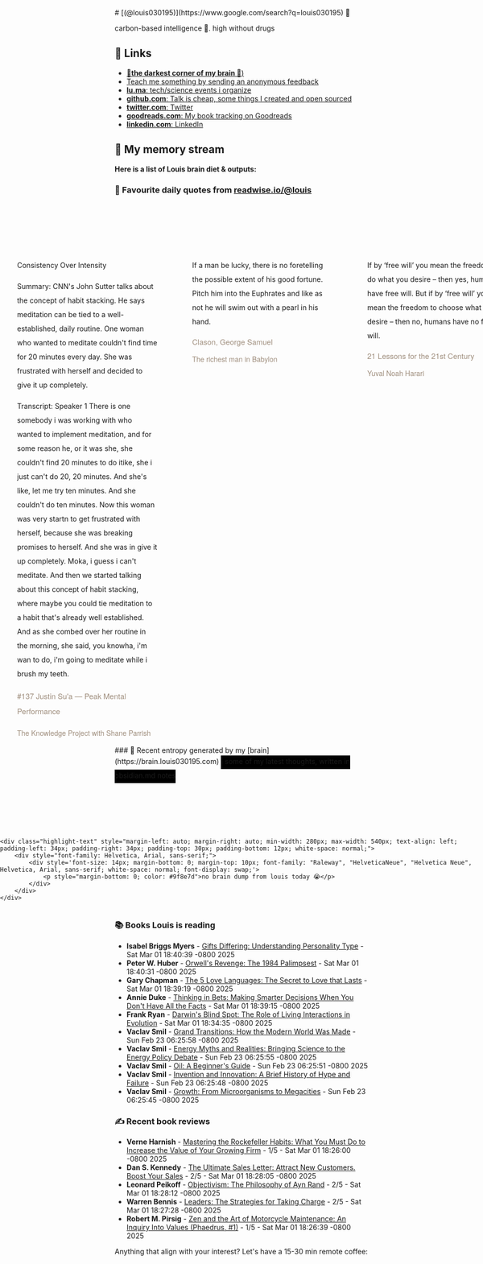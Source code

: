<link rel="shortcut icon" href="/favicon.ico">
# [(@louis030195)](https://www.google.com/search?q=louis030195) 🤔

carbon-based intelligence 🐒. high without drugs

## 🔗 Links

- [**🌚the darkest corner of my brain 🧠**)](https://brain.louis030195.com)
- [Teach me something by sending an anonymous feedback](https://www.admonymous.co/louis030195)
- [**lu.ma**: tech/science events i organize](https://lu.ma/u/louis030195/events?past=1)
- [**github.com**: Talk is cheap, some things I created and open sourced](https://github.com/louis030195)
- [**twitter.com**: Twitter](https://twitter.com/@louis030195)
- [**goodreads.com**: My book tracking on Goodreads](https://www.goodreads.com/user/show/103091881-louis-beaumont)
- [**linkedin.com**: LinkedIn](https://www.linkedin.com/in/louis030195)

## 🌊 My memory stream

**Here is a list of Louis brain diet & outputs:**

### 👋 Favourite daily quotes from [readwise.io/@louis](https://readwise.io/@louis)
<div class="some-highlights" style="display: flex;
  margin-left: -50vw;
  left: 50%;
  overflow-x: scroll;
  width: 100vw;
  position: relative; margin-top: 6rem;">
<div class="highlight-text" style="margin-left: auto; margin-right: auto; min-width: 280px; max-width: 540px; text-align: left; padding-left: 34px; padding-right: 34px; padding-top: 30px; padding-bottom: 12px; white-space: normal;">
<span style="background-color: transparent; line-height: 2; padding-bottom: 7px; padding-top: 3px; font-size: 14px; white-space: normal;">
          Consistency Over Intensity

Summary:
CNN's John Sutter talks about the concept of habit stacking. He says meditation can be tied to a well-established, daily routine. One woman who wanted to meditate couldn't find time for 20 minutes every day. She was frustrated with herself and decided to give it up completely.

Transcript:
Speaker 1
There is one somebody i was working with who wanted to implement meditation, and for some reason he, or it was she, she couldn't find 20 minutes to do itike, she i just can't do 20, 20 minutes. And she's like, let me try ten minutes. And she couldn't do ten minutes. Now this woman was very startn to get frustrated with herself, because she was breaking promises to herself. And she was in give it up completely. Moka, i guess i can't meditate. And then we started talking about this concept of habit stacking, where maybe you could tie meditation to a habit that's already well established. And as she combed over her routine in the morning, she said, you knowha, i'm wan to do, i'm going to meditate while i brush my teeth.
        </span>
<div style="font-family: Helvetica, Arial, sans-serif;">
<div style='font-size: 14px; margin-bottom: 0; margin-top: 10px; font-family: "Raleway", "HelveticaNeue", "Helvetica Neue", Helvetica, Arial, sans-serif; white-space: normal; font-display: swap;'>
<p style="margin-bottom: 0; font-size: 15px; margin-bottom: 2px; color: #9f8e7d">#137 Justin Su'a —  Peak Mental Performance</p>
<p style="margin-bottom: 0; color: #9f8e7d">The Knowledge Project with Shane Parrish</p>
</div>
</div>
</div>
<div class="highlight-text" style="margin-left: auto; margin-right: auto; min-width: 280px; max-width: 540px; text-align: left; padding-left: 34px; padding-right: 34px; padding-top: 30px; padding-bottom: 12px; white-space: normal;">
<span style="background-color: transparent; line-height: 2; padding-bottom: 7px; padding-top: 3px; font-size: 14px; white-space: normal;">
          If a man be lucky, there is no foretelling the possible extent of his good fortune. Pitch him into the Euphrates and like as not he will swim out with a pearl in his hand.
        </span>
<div style="font-family: Helvetica, Arial, sans-serif;">
<div style='font-size: 14px; margin-bottom: 0; margin-top: 10px; font-family: "Raleway", "HelveticaNeue", "Helvetica Neue", Helvetica, Arial, sans-serif; white-space: normal; font-display: swap;'>
<p style="margin-bottom: 0; font-size: 15px; margin-bottom: 2px; color: #9f8e7d">Clason, George Samuel</p>
<p style="margin-bottom: 0; color: #9f8e7d">The richest man in Babylon</p>
</div>
</div>
</div>
<div class="highlight-text" style="margin-left: auto; margin-right: auto; min-width: 280px; max-width: 540px; text-align: left; padding-left: 34px; padding-right: 34px; padding-top: 30px; padding-bottom: 12px; white-space: normal;">
<span style="background-color: transparent; line-height: 2; padding-bottom: 7px; padding-top: 3px; font-size: 14px; white-space: normal;">
          If by ‘free will’ you mean the freedom to do what you desire – then yes, humans have free will. But if by ‘free will’ you mean the freedom to choose what to desire – then no, humans have no free will.
        </span>
<div style="font-family: Helvetica, Arial, sans-serif;">
<div style='font-size: 14px; margin-bottom: 0; margin-top: 10px; font-family: "Raleway", "HelveticaNeue", "Helvetica Neue", Helvetica, Arial, sans-serif; white-space: normal; font-display: swap;'>
<p style="margin-bottom: 0; font-size: 15px; margin-bottom: 2px; color: #9f8e7d">21 Lessons for the 21st Century</p>
<p style="margin-bottom: 0; color: #9f8e7d">Yuval Noah Harari</p>
</div>
</div>
</div>
</div>
### 🧠 Recent entropy generated by my [brain](https://brain.louis030195.com)
<span style="background-color: #000000; line-height: 2; padding-bottom: 7px; padding-top: 3px; font-size: 14px; white-space: normal;">
    ℹ️ some of my latest thoughts, written in obsidian.md notes
</span>
<div class="some-highlights" style="display: flex;
    margin-left: -50vw;
    left: 50%;
    overflow-x: scroll;
    width: 100vw;
    position: relative; margin-top: 6rem;">
    
    <div class="highlight-text" style="margin-left: auto; margin-right: auto; min-width: 280px; max-width: 540px; text-align: left; padding-left: 34px; padding-right: 34px; padding-top: 30px; padding-bottom: 12px; white-space: normal;">
        <div style="font-family: Helvetica, Arial, sans-serif;">
            <div style='font-size: 14px; margin-bottom: 0; margin-top: 10px; font-family: "Raleway", "HelveticaNeue", "Helvetica Neue", Helvetica, Arial, sans-serif; white-space: normal; font-display: swap;'>
                <p style="margin-bottom: 0; color: #9f8e7d">no brain dump from louis today 😭</p>
            </div>
        </div>
    </div>
    
</div>


### 📚 Books Louis is reading

-   **Isabel Briggs Myers**  - [Gifts Differing: Understanding Personality Type](https://www.goodreads.com/book/show/49187.Gifts_Differing) - Sat Mar 01 18:40:39 -0800 2025
-   **Peter W. Huber**  - [Orwell&#39;s Revenge: The 1984 Palimpsest](https://www.goodreads.com/book/show/1099656.Orwell_s_Revenge) - Sat Mar 01 18:40:31 -0800 2025
-   **Gary Chapman**  - [The 5 Love Languages: The Secret to Love that Lasts](https://www.goodreads.com/book/show/23878688-the-5-love-languages) - Sat Mar 01 18:39:19 -0800 2025
-   **Annie Duke**  - [Thinking in Bets: Making Smarter Decisions When You Don&#39;t Have All the Facts](https://www.goodreads.com/book/show/35957157-thinking-in-bets) - Sat Mar 01 18:39:15 -0800 2025
-   **Frank   Ryan**  - [Darwin&#39;s Blind Spot: The Role of Living Interactions in Evolution](https://www.goodreads.com/book/show/26091543-darwin-s-blind-spot) - Sat Mar 01 18:34:35 -0800 2025
-   **Vaclav Smil**  - [Grand Transitions: How the Modern World Was Made](https://www.goodreads.com/book/show/54811336-grand-transitions) - Sun Feb 23 06:25:58 -0800 2025
-   **Vaclav Smil**  - [Energy Myths and Realities: Bringing Science to the Energy Policy Debate](https://www.goodreads.com/book/show/8793836-energy-myths-and-realities) - Sun Feb 23 06:25:55 -0800 2025
-   **Vaclav Smil**  - [Oil: A Beginner&#39;s Guide](https://www.goodreads.com/book/show/3387138-oil) - Sun Feb 23 06:25:51 -0800 2025
-   **Vaclav Smil**  - [Invention and Innovation: A Brief History of Hype and Failure](https://www.goodreads.com/book/show/61102803-invention-and-innovation) - Sun Feb 23 06:25:48 -0800 2025
-   **Vaclav Smil**  - [Growth: From Microorganisms to Megacities](https://www.goodreads.com/book/show/44512537-growth) - Sun Feb 23 06:25:45 -0800 2025

### ✍ Recent book reviews

-   **Verne Harnish**  - [Mastering the Rockefeller Habits: What You Must Do to Increase the Value of Your Growing Firm](https://www.goodreads.com/book/show/16120.Mastering_the_Rockefeller_Habits) - 1/5 - Sat Mar 01 18:26:00 -0800 2025
-   **Dan S. Kennedy**  - [The Ultimate Sales Letter: Attract New Customers. Boost Your Sales](https://www.goodreads.com/book/show/112466.The_Ultimate_Sales_Letter) - 2/5 - Sat Mar 01 18:28:05 -0800 2025
-   **Leonard Peikoff**  - [Objectivism: The Philosophy of Ayn Rand](https://www.goodreads.com/book/show/99951.Objectivism) - 2/5 - Sat Mar 01 18:28:12 -0800 2025
-   **Warren Bennis**  - [Leaders: The Strategies for Taking Charge](https://www.goodreads.com/book/show/355023.Leaders) - 2/5 - Sat Mar 01 18:27:28 -0800 2025
-   **Robert M. Pirsig**  - [Zen and the Art of Motorcycle Maintenance: An Inquiry Into Values (Phaedrus, #1)](https://www.goodreads.com/book/show/629.Zen_and_the_Art_of_Motorcycle_Maintenance) - 1/5 - Sat Mar 01 18:26:39 -0800 2025

Anything that align with your interest? Let's have a 15-30 min remote coffee:


<div style="width:100%;height:100%;overflow:scroll" id="my-cal-inline"></div>
<script type="text/javascript">
  (function (C, A, L) { let p = function (a, ar) { a.q.push(ar); }; let d = C.document; C.Cal = C.Cal || function () { let cal = C.Cal; let ar = arguments; if (!cal.loaded) { cal.ns = {}; cal.q = cal.q || []; d.head.appendChild(d.createElement("script")).src = A; cal.loaded = true; } if (ar[0] === L) { const api = function () { p(api, arguments); }; const namespace = ar[1]; api.q = api.q || []; typeof namespace === "string" ? (cal.ns[namespace] = api) && p(api, ar) : p(cal, ar); return; } p(cal, ar); }; })(window, "https://app.cal.com/embed/embed.js", "init");
Cal("init", "cof", {origin:"https://cal.com"});

  Cal.ns.cof("inline", {
	elementOrSelector:"#my-cal-inline",
	calLink: "louis030195/cof",
	layout: "month_view"
  });
  
  Cal.ns.cof("ui", {"styles":{"branding":{"brandColor":"#000000"}},"hideEventTypeDetails":false,"layout":"month_view"});
  </script>
  
